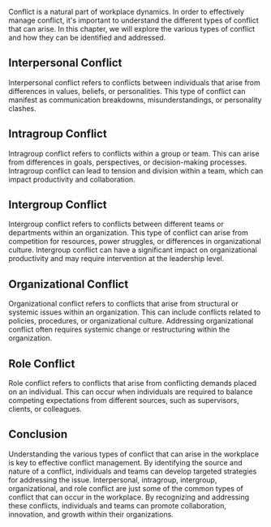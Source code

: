 
Conflict is a natural part of workplace dynamics. In order to effectively manage conflict, it's important to understand the different types of conflict that can arise. In this chapter, we will explore the various types of conflict and how they can be identified and addressed.

Interpersonal Conflict
----------------------

Interpersonal conflict refers to conflicts between individuals that arise from differences in values, beliefs, or personalities. This type of conflict can manifest as communication breakdowns, misunderstandings, or personality clashes.

Intragroup Conflict
-------------------

Intragroup conflict refers to conflicts within a group or team. This can arise from differences in goals, perspectives, or decision-making processes. Intragroup conflict can lead to tension and division within a team, which can impact productivity and collaboration.

Intergroup Conflict
-------------------

Intergroup conflict refers to conflicts between different teams or departments within an organization. This type of conflict can arise from competition for resources, power struggles, or differences in organizational culture. Intergroup conflict can have a significant impact on organizational productivity and may require intervention at the leadership level.

Organizational Conflict
-----------------------

Organizational conflict refers to conflicts that arise from structural or systemic issues within an organization. This can include conflicts related to policies, procedures, or organizational culture. Addressing organizational conflict often requires systemic change or restructuring within the organization.

Role Conflict
-------------

Role conflict refers to conflicts that arise from conflicting demands placed on an individual. This can occur when individuals are required to balance competing expectations from different sources, such as supervisors, clients, or colleagues.

Conclusion
----------

Understanding the various types of conflict that can arise in the workplace is key to effective conflict management. By identifying the source and nature of a conflict, individuals and teams can develop targeted strategies for addressing the issue. Interpersonal, intragroup, intergroup, organizational, and role conflict are just some of the common types of conflict that can occur in the workplace. By recognizing and addressing these conflicts, individuals and teams can promote collaboration, innovation, and growth within their organizations.
